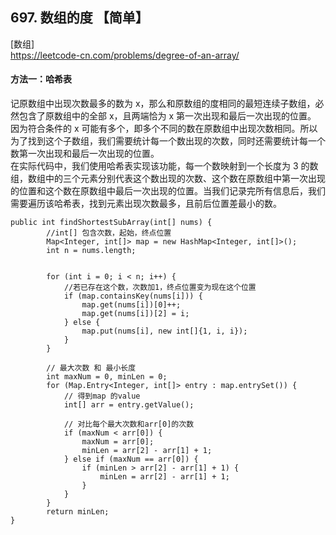 ## 697. 数组的度 【简单】      
[数组]     
https://leetcode-cn.com/problems/degree-of-an-array/     

#### 方法一：哈希表     
记原数组中出现次数最多的数为 x，那么和原数组的度相同的最短连续子数组，必然包含了原数组中的全部 x，且两端恰为 x 第一次出现和最后一次出现的位置。     
因为符合条件的 x 可能有多个，即多个不同的数在原数组中出现次数相同。所以为了找到这个子数组，我们需要统计每一个数出现的次数，同时还需要统计每一个数第一次出现和最后一次出现的位置。       
在实际代码中，我们使用哈希表实现该功能，每一个数映射到一个长度为 3 的数组，数组中的三个元素分别代表这个数出现的次数、这个数在原数组中第一次出现的位置和这个数在原数组中最后一次出现的位置。当我们记录完所有信息后，我们需要遍历该哈希表，找到元素出现次数最多，且前后位置差最小的数。          
```
public int findShortestSubArray(int[] nums) {
        //int[] 包含次数，起始，终点位置
        Map<Integer, int[]> map = new HashMap<Integer, int[]>();
        int n = nums.length;


        for (int i = 0; i < n; i++) {
            //若已存在这个数，次数加1，终点位置变为现在这个位置
            if (map.containsKey(nums[i])) {
                map.get(nums[i])[0]++;
                map.get(nums[i])[2] = i;
            } else {
                map.put(nums[i], new int[]{1, i, i});
            }
        }

        // 最大次数 和 最小长度
        int maxNum = 0, minLen = 0;
        for (Map.Entry<Integer, int[]> entry : map.entrySet()) {
            // 得到map 的value
            int[] arr = entry.getValue();

            // 对比每个最大次数和arr[0]的次数
            if (maxNum < arr[0]) {
                maxNum = arr[0];
                minLen = arr[2] - arr[1] + 1;
            } else if (maxNum == arr[0]) {
                if (minLen > arr[2] - arr[1] + 1) {
                    minLen = arr[2] - arr[1] + 1;
                }
            }
        }
        return minLen;
}
```




